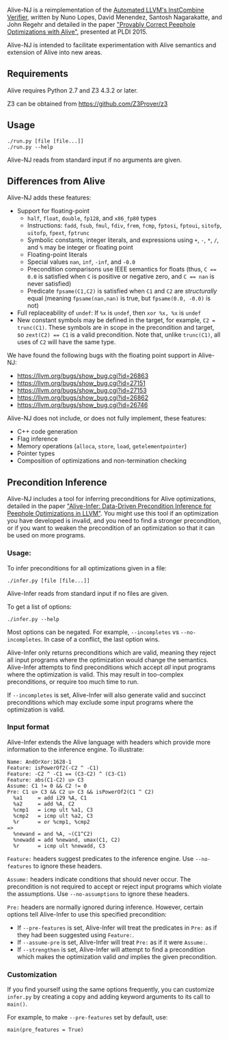 Alive-NJ is a reimplementation of the [Automated LLVM's InstCombine Verifier][1],
written by Nuno Lopes, David Menendez, Santosh Nagarakatte, and John Regehr and
detailed in the paper ["Provably Correct Peephole Optimizations with Alive"][2],
presented at PLDI 2015.

[1]: https://github.com/nunoplopes/alive/
[2]: http://www.cs.utah.edu/~regehr/papers/pldi15.pdf

Alive-NJ is intended to facilitate experimentation with Alive semantics and
extension of Alive into new areas. 

## Requirements

Alive requires Python 2.7 and Z3 4.3.2 or later.

Z3 can be obtained from https://github.com/Z3Prover/z3

## Usage

    ./run.py [file [file...]]
    ./run.py --help

Alive-NJ reads from standard input if no arguments are given.

## Differences from Alive

Alive-NJ adds these features:

* Support for floating-point
    * `half`, `float`, `double`, `fp128`, and `x86_fp80` types
    * Instructions: `fadd`, `fsub`, `fmul`, `fdiv`, `frem`, `fcmp`,
      `fptosi`, `fptoui`, `sitofp`, `uitofp`, `fpext`, `fptrunc`
    * Symbolic constants, integer literals, and expressions using `+`, `-`,
      `*`, `/`, and `%` may be integer or floating point
    * Floating-point literals
    * Special values `nan`, `inf`, `-inf`, and `-0.0`
    * Precondition comparisons use IEEE semantics for floats (thus,
      `C == 0.0` is satisfied when `C` is positive or negative zero,
      and `C == nan` is never satisfied)
    * Predicate `fpsame(C1,C2)` is satisfied when `C1` and `C2` are
      *structurally* equal (meaning `fpsame(nan,nan)` is true, but
      `fpsame(0.0, -0.0)` is not)
* Full replaceability of `undef`: If `%x` is `undef`, then `xor %x, %x` is
  `undef`
* New constant symbols may be defined in the target, for example, 
  `C2 = trunc(C1)`. These symbols are in scope in the precondition and target,
  so `zext(C2) == C1` is a valid precondition. Note that, unlike `trunc(C1)`,
  all uses of `C2` will have the same type.

We have found the following bugs with the floating point support in Alive-NJ:

* https://llvm.org/bugs/show_bug.cgi?id=26863
* https://llvm.org/bugs/show_bug.cgi?id=27151
* https://llvm.org/bugs/show_bug.cgi?id=27153
* https://llvm.org/bugs/show_bug.cgi?id=26862
* https://llvm.org/bugs/show_bug.cgi?id=26746

Alive-NJ does not include, or does not fully implement, these features:

* C++ code generation
* Flag inference
* Memory operations (`alloca`, `store`, `load`, `getelementpointer`)
* Pointer types
* Composition of optimizations and non-termination checking


## Precondition Inference

Alive-NJ includes a tool for inferring preconditions for Alive optimizations,
detailed in the paper ["Alive-Infer: Data-Driven Precondition Inference for 
Peephole Optimizations in LLVM"][Alive-Infer]. You might use this tool if an
optimization you have developed is invalid, and you need to find a stronger
precondition, or if you want to weaken the precondition of an optimization so
that it can be used on more programs.

[Alive-Infer]: http://export.arxiv.org/abs/1611.05980

### Usage:

To infer preconditions for all optimizations given in a file:

    ./infer.py [file [file...]]

Alive-Infer reads from standard input if no files are given.

To get a list of options:

    ./infer.py --help

Most options can be negated. For example, `--incompletes` vs `--no-incompletes`.
In case of a conflict, the last option wins.

Alive-Infer only returns preconditions which are valid, meaning they reject
all input programs where the optimization would change the semantics.
Alive-Infer attempts to find preconditions which accept *all* input programs
where the optimization is valid. This may result in too-complex preconditions,
or require too much time to run.

If `--incompletes` is set, Alive-Infer will also generate valid and succinct
preconditions which may exclude some input programs where the optimization is
valid.

### Input format

Alive-Infer extends the Alive language with headers which provide more
information to the inference engine. To illustrate:

    Name: AndOrXor:1628-1
    Feature: isPowerOf2(-C2 ^ -C1)
    Feature: -C2 ^ -C1 == (C3-C2) ^ (C3-C1)
    Feature: abs(C1-C2) u> C3
    Assume: C1 != 0 && C2 != 0
    Pre: C1 u> C3 && C2 u> C3 && isPowerOf2(C1 ^ C2)
      %a1     = add i29 %A, C1
      %a2     = add %A, C2
      %cmp1   = icmp ult %a1, C3
      %cmp2   = icmp ult %a2, C3
      %r      = or %cmp1, %cmp2
    =>
      %newand = and %A, ~(C1^C2)
      %newadd = add %newand, umax(C1, C2)
      %r      = icmp ult %newadd, C3

`Feature:` headers suggest predicates to the inference engine. Use
`--no-features` to ignore these headers.

`Assume:` headers indicate conditions that should never occur. The
precondition is not required to accept or reject input programs which violate
the assumptions. Use `--no-assumptions` to ignore these headers.

`Pre:` headers are normally ignored during inference. However, certain options
tell Alive-Infer to use this specified precondition:

* If `--pre-features` is set, Alive-Infer will treat the predicates in `Pre:` as
  if they had been suggested using `Feature:`.
* If `--assume-pre` is set, Alive-Infer will treat `Pre:` as if it were
  `Assume:`.
* If `--strengthen` is set, Alive-Infer will attempt to find a precondition
  which makes the optimization valid *and* implies the given precondition.

### Customization

If you find yourself using the same options frequently, you can customize
`infer.py` by creating a copy and adding keyword arguments to its call to
`main()`.

For example, to make `--pre-features` set by default, use:

    main(pre_features = True)


